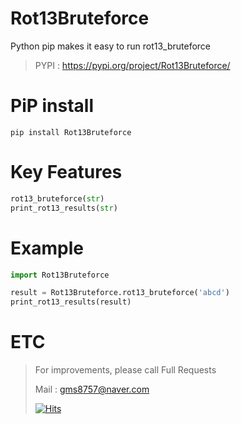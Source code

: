 # Rot13Bruteforce
Python pip makes it easy to run rot13_bruteforce
> PYPI : https://pypi.org/project/Rot13Bruteforce/
# PiP install
```
pip install Rot13Bruteforce
```
# Key Features
```python
rot13_bruteforce(str)
print_rot13_results(str)
```
# Example
```python
import Rot13Bruteforce

result = Rot13Bruteforce.rot13_bruteforce('abcd')
print_rot13_results(result)
```
# ETC
> For improvements, please call Full Requests
> 
> Mail : gms8757@naver.com
>
> [![Hits](https://hits.seeyoufarm.com/api/count/incr/badge.svg?url=https%3A%2F%2Fgithub.com%2FGaeduck-0908%2Frot13-bruteforce&count_bg=%23000000&title_bg=%23000000&icon=&icon_color=%23000000&title=View&edge_flat=false)](https://hits.seeyoufarm.com)